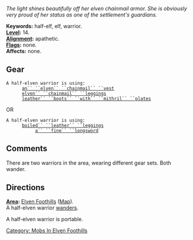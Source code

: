 *The light shines beautifully off her elven chainmail armor. She is
obviously very proud of her status as one of the settlement's
guardians.*

**Keywords:** half-elf, elf, warrior.  
**[Level](Level "wikilink"):** 14.  
**[Alignment](Alignment "wikilink"):** apathetic.  
**[Flags](:Category:_Mob_Types "wikilink"):** none.  
**Affects:** none.  

## Gear

`A half-elven warrior is using:`  
<worn on body>`      `[`an`` ``elven`` ``chainmail`` ``vest`](Elven_Chainmail_Vest "wikilink")  
<worn on legs>`      `[`elven`` ``chainmail`` ``leggings`](Elven_Chainmail_Leggings "wikilink")  
<worn on feet>`      `[`leather`` ``boots`` ``with`` ``mithril`` ``plates`](Leather_Boots_With_Mithril_Plates "wikilink")

OR

`A half-elven warrior is using:`  
<worn on legs>`      `[`boiled`` ``leather`` ``leggings`](Boiled_Leather_Leggings_(Foothills) "wikilink")  
<wielded>`           `[`a`` ``fine`` ``longsword`](Fine_Longsword "wikilink")

## Comments

There are two warriors in the area, wearing different gear sets. Both
wander.

## Directions

**[Area](:Category:_Areas "wikilink"):** [Elven
Foothills](:Category:_Elven_Foothills "wikilink")
([Map](Elven_Foothills_Map "wikilink")).  
A half-elven warrior [wanders](Wandering_Mobs "wikilink").

A half-elven warrior is portable.  

[Category: Mobs In Elven
Foothills](Category:_Mobs_In_Elven_Foothills "wikilink")
